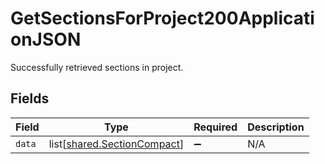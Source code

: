 # GetSectionsForProject200ApplicationJSON

Successfully retrieved sections in project.


## Fields

| Field                                                                | Type                                                                 | Required                                                             | Description                                                          |
| -------------------------------------------------------------------- | -------------------------------------------------------------------- | -------------------------------------------------------------------- | -------------------------------------------------------------------- |
| `data`                                                               | list[[shared.SectionCompact](../../models/shared/sectioncompact.md)] | :heavy_minus_sign:                                                   | N/A                                                                  |